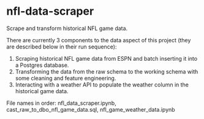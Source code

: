 # nfl-data-scraper
Scrape and transform historical NFL game data.

There are currently 3 components to the data aspect of this project (they are described below in their run sequence):

1. Scraping historical NFL game data from ESPN and batch inserting it into a Postgres database.
2. Transforming the data from the raw schema to the working schema with some cleaning and feature engineering.
3. Interacting with a weather API to populate the weather column in the historical game data.

File names in order: nfl_data_scraper.ipynb, cast_raw_to_dbo_nfl_game_data.sql, nfl_game_weather_data.ipynb

